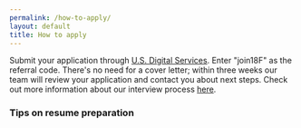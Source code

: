 ```yaml
---
permalink: /how-to-apply/
layout: default
title: How to apply
---
```


Submit your application through [U.S. Digital Services](https://www.whitehouse.gov/digital/united-states-digital-service/apply). Enter "join18F" as the referral code. There's no need for a cover letter; within three weeks our team will review your application and contact you about next steps. Check out more information about our interview process [here](/joining-18f/interview-process).

### Tips on resume preparation


